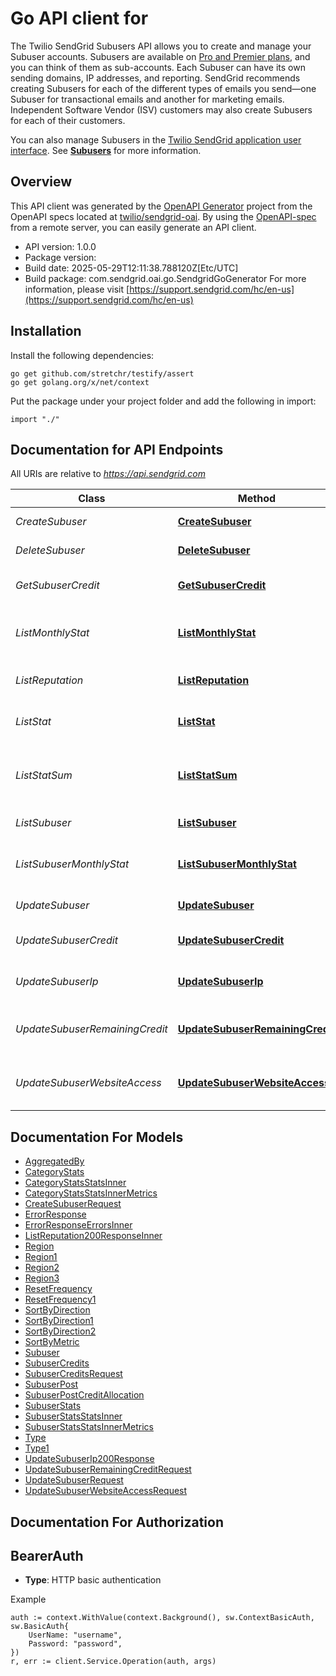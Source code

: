 # Go API client for 

The Twilio SendGrid Subusers API allows you to create and manage your Subuser accounts. Subusers are available on [Pro and Premier plans](https://sendgrid.com/pricing), and you can think of them as sub-accounts. Each Subuser can have its own sending domains, IP addresses, and reporting. SendGrid recommends creating Subusers for each of the different types of emails you send—one Subuser for transactional emails and another for marketing emails. Independent Software Vendor (ISV) customers may also create Subusers for each of their customers.

You can also manage Subusers in the [Twilio SendGrid application user interface](https://app.sendgrid.com/settings/subusers). See [**Subusers**](https://docs.sendgrid.com/ui/account-and-settings/subusers) for more information.

## Overview
This API client was generated by the [OpenAPI Generator](https://openapi-generator.tech) project from the OpenAPI specs located at [twilio/sendgrid-oai](https://github.com/twilio/sendgrid-oai/tree/main/spec).  By using the [OpenAPI-spec](https://www.openapis.org/) from a remote server, you can easily generate an API client.

- API version: 1.0.0
- Package version: 
- Build date: 2025-05-29T12:11:38.788120Z[Etc/UTC]
- Build package: com.sendgrid.oai.go.SendgridGoGenerator
For more information, please visit [https://support.sendgrid.com/hc/en-us](https://support.sendgrid.com/hc/en-us)

## Installation

Install the following dependencies:

```shell
go get github.com/stretchr/testify/assert
go get golang.org/x/net/context
```

Put the package under your project folder and add the following in import:

```golang
import "./"
```

## Documentation for API Endpoints

All URIs are relative to *https://api.sendgrid.com*

Class | Method | HTTP request | Description
------------ | ------------- | ------------- | -------------
*CreateSubuser* | [**CreateSubuser**](docs/CreateSubuser.md#createsubuser) | **Post** /v3/subusers | Create Subuser
*DeleteSubuser* | [**DeleteSubuser**](docs/DeleteSubuser.md#deletesubuser) | **Delete** /v3/subusers/{SubuserName} | Delete a subuser
*GetSubuserCredit* | [**GetSubuserCredit**](docs/GetSubuserCredit.md#getsubusercredit) | **Get** /v3/subusers/{SubuserName}/credits | Get the Credits for a Subuser
*ListMonthlyStat* | [**ListMonthlyStat**](docs/ListMonthlyStat.md#listmonthlystat) | **Get** /v3/subusers/stats/monthly | Retrieve monthly stats for all subusers
*ListReputation* | [**ListReputation**](docs/ListReputation.md#listreputation) | **Get** /v3/subusers/reputations | Retrieve Subuser Reputations
*ListStat* | [**ListStat**](docs/ListStat.md#liststat) | **Get** /v3/subusers/stats | Retrieve email statistics for your subusers.
*ListStatSum* | [**ListStatSum**](docs/ListStatSum.md#liststatsum) | **Get** /v3/subusers/stats/sums | Retrieve the totals for each email statistic metric for all subusers.
*ListSubuser* | [**ListSubuser**](docs/ListSubuser.md#listsubuser) | **Get** /v3/subusers | List all Subusers
*ListSubuserMonthlyStat* | [**ListSubuserMonthlyStat**](docs/ListSubuserMonthlyStat.md#listsubusermonthlystat) | **Get** /v3/subusers/{SubuserName}/stats/monthly | Retrieve the monthly email statistics for a single subuser
*UpdateSubuser* | [**UpdateSubuser**](docs/UpdateSubuser.md#updatesubuser) | **Patch** /v3/subusers/{SubuserName} | Enable/disable a subuser
*UpdateSubuserCredit* | [**UpdateSubuserCredit**](docs/UpdateSubuserCredit.md#updatesubusercredit) | **Put** /v3/subusers/{SubuserName}/credits | Update the Credits for a Subuser
*UpdateSubuserIp* | [**UpdateSubuserIp**](docs/UpdateSubuserIp.md#updatesubuserip) | **Put** /v3/subusers/{SubuserName}/ips | Update IPs assigned to a subuser
*UpdateSubuserRemainingCredit* | [**UpdateSubuserRemainingCredit**](docs/UpdateSubuserRemainingCredit.md#updatesubuserremainingcredit) | **Patch** /v3/subusers/{SubuserName}/credits/remaining | Update the remaining credits for a Subuser
*UpdateSubuserWebsiteAccess* | [**UpdateSubuserWebsiteAccess**](docs/UpdateSubuserWebsiteAccess.md#updatesubuserwebsiteaccess) | **Patch** /v3/subusers/{SubuserName}/website_access | Enable/Disable website access for a Subuser


## Documentation For Models

 - [AggregatedBy](AggregatedBy.md)
 - [CategoryStats](CategoryStats.md)
 - [CategoryStatsStatsInner](CategoryStatsStatsInner.md)
 - [CategoryStatsStatsInnerMetrics](CategoryStatsStatsInnerMetrics.md)
 - [CreateSubuserRequest](CreateSubuserRequest.md)
 - [ErrorResponse](ErrorResponse.md)
 - [ErrorResponseErrorsInner](ErrorResponseErrorsInner.md)
 - [ListReputation200ResponseInner](ListReputation200ResponseInner.md)
 - [Region](Region.md)
 - [Region1](Region1.md)
 - [Region2](Region2.md)
 - [Region3](Region3.md)
 - [ResetFrequency](ResetFrequency.md)
 - [ResetFrequency1](ResetFrequency1.md)
 - [SortByDirection](SortByDirection.md)
 - [SortByDirection1](SortByDirection1.md)
 - [SortByDirection2](SortByDirection2.md)
 - [SortByMetric](SortByMetric.md)
 - [Subuser](Subuser.md)
 - [SubuserCredits](SubuserCredits.md)
 - [SubuserCreditsRequest](SubuserCreditsRequest.md)
 - [SubuserPost](SubuserPost.md)
 - [SubuserPostCreditAllocation](SubuserPostCreditAllocation.md)
 - [SubuserStats](SubuserStats.md)
 - [SubuserStatsStatsInner](SubuserStatsStatsInner.md)
 - [SubuserStatsStatsInnerMetrics](SubuserStatsStatsInnerMetrics.md)
 - [Type](Type.md)
 - [Type1](Type1.md)
 - [UpdateSubuserIp200Response](UpdateSubuserIp200Response.md)
 - [UpdateSubuserRemainingCreditRequest](UpdateSubuserRemainingCreditRequest.md)
 - [UpdateSubuserRequest](UpdateSubuserRequest.md)
 - [UpdateSubuserWebsiteAccessRequest](UpdateSubuserWebsiteAccessRequest.md)


## Documentation For Authorization



## BearerAuth

- **Type**: HTTP basic authentication

Example

```golang
auth := context.WithValue(context.Background(), sw.ContextBasicAuth, sw.BasicAuth{
    UserName: "username",
    Password: "password",
})
r, err := client.Service.Operation(auth, args)
```

